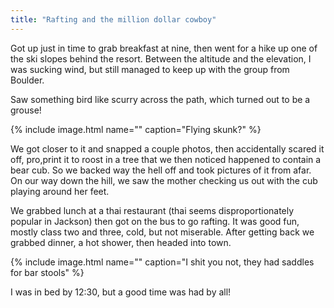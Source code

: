 ```yaml
---
title: "Rafting and the million dollar cowboy"
---
```


Got up just in time to grab breakfast at nine, then went for a hike up one of the ski slopes behind the resort. Between the altitude and the elevation, I was sucking wind, but still managed to keep up with the group from Boulder.

Saw something bird like scurry across the path, which turned out to be a grouse!

{% include image.html name="" caption="Flying skunk?" %}

We got closer to it and snapped a couple photos, then accidentally scared it off, pro,print it to roost in a tree that we then noticed happened to contain a bear cub. So we backed way the hell off and took pictures of it from afar. On our way down the hill, we saw the mother checking us out with the cub playing around her feet.

We grabbed lunch at a thai restaurant (thai seems disproportionately popular in Jackson) then got on the bus to go rafting. It was good fun, mostly class two and three, cold, but not miserable. After getting back we grabbed dinner, a hot shower, then headed into town.

{% include image.html name="" caption="I shit you not, they had saddles for bar stools" %}

I was in bed by 12:30, but a good time was had by all!
